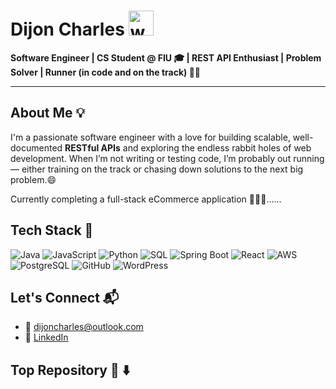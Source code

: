 
# Dijon Charles <img src="https://em-content.zobj.net/source/noto-emoji-animations/344/waving-hand_1f44b.gif" alt="waving hand" width="40"/>

**Software Engineer | CS Student @ FIU 🎓 | REST API Enthusiast | Problem Solver | Runner (in code and on the track) 🏃‍♂️**

---

## About Me 💡 

I'm a passionate software engineer with a love for building scalable, well-documented **RESTful APIs** and exploring the endless rabbit holes of web development. When I’m not writing or testing code, I’m probably out running — either training on the track or chasing down solutions to the next big problem.😄

Currently completing a full-stack eCommerce application 👨🏾‍💻......


## Tech Stack 🔧 

![Java](https://img.shields.io/badge/Java-%23ED8B00.svg?style=flat&logo=java&logoColor=white) 
![JavaScript](https://img.shields.io/badge/JavaScript-%23F7DF1E.svg?style=flat&logo=javascript&logoColor=black) 
![Python](https://img.shields.io/badge/Python-%2314354C.svg?style=flat&logo=python&logoColor=white) 
![SQL](https://img.shields.io/badge/SQL-%2300748F.svg?style=flat&logo=postgresql&logoColor=white) 
![Spring Boot](https://img.shields.io/badge/Spring_Boot-%236DB33F.svg?style=flat&logo=spring&logoColor=white) 
![React](https://img.shields.io/badge/React-%2361DAFB.svg?style=flat&logo=react&logoColor=black)
![AWS](https://img.shields.io/badge/AWS-%23FF9900.svg?style=flat&logo=amazon-aws&logoColor=white)  
![PostgreSQL](https://img.shields.io/badge/PostgreSQL-%23336791.svg?style=flat&logo=postgresql&logoColor=white) 
![GitHub](https://img.shields.io/badge/GitHub-%23121011.svg?style=flat&logo=github&logoColor=white) 
![WordPress](https://img.shields.io/badge/WordPress-%23117AC9.svg?style=flat&logo=wordpress&logoColor=white)

## Let's Connect 📬 
- 📧 [dijoncharles@outlook.com](mailto:dijoncharles@outlook.com)
- 💼 [LinkedIn](https://www.linkedin.com/in/dijoncharlesv)  

## Top Repository 💽 ⬇️
